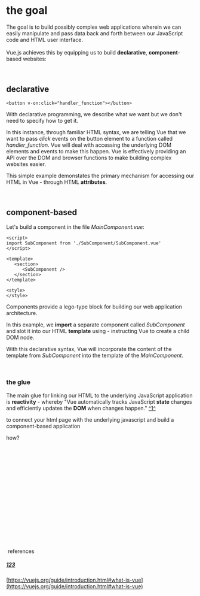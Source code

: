 # the goal

The goal is to build possibly complex web applications wherein we can easily
manipulate and pass data back and forth between our JavaScript code and HTML user interface.
\
\
Vue.js achieves this by equipping us to build **declarative**, **component**-based websites:

&nbsp;
## declarative
```
<button v-on:click="handler_function"></button>
```
With declarative programming, we describe what we want but we don't need to specify how to get it.

In this instance, through familiar HTML syntax, we are telling Vue that we want to pass *click* events on the button element to a function called
*handler_function*. Vue will deal with accessing the underlying DOM elements and events to make this happen.
Vue is effectively providing an API over the DOM and browser functions to make building complex websites easier.

This simple example demonstates the primary mechanism for accessing our HTML in Vue - through HTML **attributes**.

&nbsp;
## component-based
Let's build a component in the file *MainComponent.vue*:
```
<script>
import SubComponent from './SubComponent/SubComponent.vue'
</script>

<template>
   <section>
      <SubComponent />
   </section>
</template>

<style>
</style>
```
Components provide a lego-type block for building our web application architecture.

In this example, we **import** a separate component called *SubComponent* and 
slot it into our HTML **template** using *<SubComponent>* - instructing Vue
to create a child DOM node.

With this declarative syntax, Vue will incorporate the content of the template
from *SubComponent* into the template of the *MainComponent*.

&nbsp;
### the glue
The main glue for linking our HTML to the underlying JavaScript application is **reactivity** -
whereby "Vue automatically tracks JavaScript **state** changes and efficiently updates the **DOM** 
when changes happen." [^1^](#123)

to connect your html page with the underlying javascript
and build a component-based application


how?


\
\
\
\
\
\
\
\
\
\
\
\
\
\
\
\
&nbsp;references
##### [123](https://vuejs.org/guide/introduction.html#what-is-vue) 
[https://vuejs.org/guide/introduction.html#what-is-vue](https://vuejs.org/guide/introduction.html#what-is-vue)

